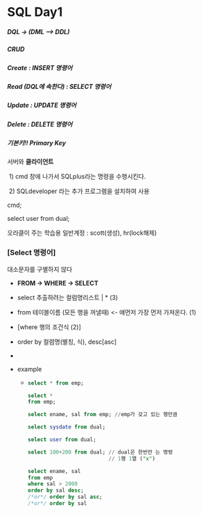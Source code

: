 # SQL Day1

##### DQL -> (DML --> DDL)

##### CRUD

##### Create : INSERT 명령어

##### Read (DQL에 속한다) : *SELECT 명령어*

##### Update : UPDATE 명령어

##### Delete : DELETE 명령어

##### 기본키!! Primary Key

서버와 **클라이언트**

​             1) cmd 창에 나가서 SQLplus라는 명령을 수행시킨다.

​            2) SQLdeveloper 라는 추가 프로그램을 설치하여 사용 

cmd;

select user from dual;

오라클이 주는 학습용 일반계정 : scott(생성), hr(lock해제)





### [Select 명령어]

대소문자를 구별하지 않다

*  **FROM -> WHERE -> SELECT**

* select  추출하려는 컬럼명리스트 | * (3)

* from 테이블이름 (모든 행을 꺼낼때) <- 얘먼저 가장 먼저 가져온다. (1)

* [where 행의 조건식 (2)]

* order by 컬렴명(별칭, 식), desc[asc]

* 

* example

  * ```sql
    select * from emp;
    
    select *
    from emp;
    
    select ename, sal from emp; //emp가 갖고 있는 행만큼
    
    select sysdate from dual;
    
    select user from dual;
    
    select 100+200 from dual; // dual은 한번만 는 명령
    						  // 1행 1열 ("x")
    
    select ename, sal
    from emp 
    where sal > 2000
    order by sal desc; 
    /*or*/ order by sal asc; 
    /*or*/ order by sal
    
    ```

    

